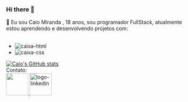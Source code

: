 ### Hi there 👋


:bell: Eu sou Caio Miranda , 18 anos, sou programador FullStack, atualmente estou aprendendo e desenvolvendo projetos com:
<br>
<br>
  - <img src="https://img.shields.io/badge/HTML5-E34F26?style=for-the-badge&logo=html5&logoColor=white" alt="caixa-html">
  - <img alt="caixa-css" src="https://img.shields.io/badge/CSS3-1572B6?style=for-the-badge&logo=css3&logoColor=white">
  
 [![Caio's GitHub stats](https://github-readme-stats.vercel.app/api?username=CaioMiranda12&show_icons=true&theme=dracula)](https://github.com/anuraghazra/github-readme-stats)
 <br>
 Contato:
 <br>
 <a href="https://www.instagram.com/caioclm.04/">
 <img width="60px" height="60px" src="https://encrypted-tbn0.gstatic.com/images?q=tbn:ANd9GcSOCJVtcHhlj5sb0mr8YGEcEpqynAqSmxzHUg&usqp=CAU">
 <a target="_blank" href="https://www.linkedin.com/in/caio-miranda-ofc/"/>
 <img width="60px" height="60px" src="https://www.iconsdb.com/icons/preview/red/linkedin-6-xxl.png" alt="logo-linkedin">
